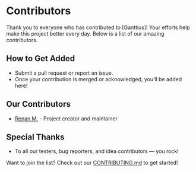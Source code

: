 # Contributors

Thank you to everyone who has contributed to [Ganttius]! Your efforts help make this project better every day. Below is a list of our amazing contributors.

## How to Get Added
- Submit a pull request or report an issue.
- Once your contribution is merged or acknowledged, you’ll be added here!

## Our Contributors
- [Renan M.](https://github.com/rmurussi) - Project creator and maintainer

## Special Thanks
- To all our testers, bug reporters, and idea contributors — you rock!

Want to join the list? Check out our [CONTRIBUTING.md](CONTRIBUTING.md) to get started!
